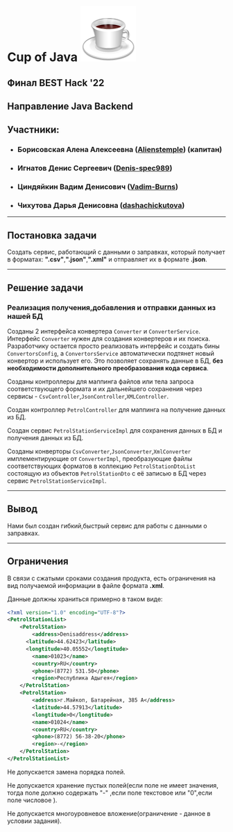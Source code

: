 # Cup of Java ![cup](https://raw.githubusercontent.com/Denis-spec989/DifferentPhotos/master/Hakaton/cupofjava1.png)
## **Финал BEST Hack '22**
## Направление **Java Backend**
## Участники:
+ ### Борисовская Алена Алексеевна ([Alienstemple](https://github.com/Alienstemple)) (капитан)
+ ### Игнатов Денис Сергеевич ([Denis-spec989](https://github.com/Denis-spec989))
+ ### Циндяйкин Вадим Денисович ([Vadim-Burns](https://github.com/Vadim-Burns))
+ ### Чихутова Дарья Денисовна ([dashachickutova](https://github.com/dashachickutova))

---
 ## Постановка задачи
 Создать сервис, работающий с данными о заправках, который получает в форматах: **".csv"**,**".json"**,**".xml"** и отправляет их в формате **.json**.

---
 ## Решение задачи
 ### Реализация получения,добавления и отправки данных из нашей БД
 Созданы 2 интерфейса конвертера `Converter` и `ConverterService`. Интерфейс `Converter` нужен для создания конвертеров и их поиска. Разработчику остается просто реализовать интерфейс и создать бины `ConvertorsConfig`, а `ConvertorsService` автоматически подтянет новый конвертор и использует его. Это позволяет сохранять данные в БД, **без необходимости дополнительного преобразования кода сервиса**.

 Созданы контроллеры для маппинга файлов или тела запроса соответствующего формата и их дальнейшего сохранения через сервисы - `CsvController`,`JsonController`,`XMLController`.
 
 Создан контроллер `PetrolController` для маппинга на получение данных из БД.

 Создан сервис `PetrolStationServiceImpl` для сохранения данных в БД и получения данных из БД.

 Созданы конверторы `CsvConverter`,`JsonConverter`,`XmlConverter` имплементирующие от `ConverterImpl`, преобразующие файлы соответствующих форматов в коллекцию `PetrolStationDtoList` состоящую из объектов `PetrolStationDto` с её записью в БД через сервис `PetrolStationServiceImpl`.


---
## Вывод

Нами был создан гибкий,быстрый сервис для работы с данными о заправках.

---
## Ограничения

В связи с сжатыми сроками создания продукта, есть ограничения на вид получаемой  информации в файле формата **.xml**.

Данные должны храниться примерно в таком виде:
```xml
<?xml version="1.0" encoding="UTF-8"?>
<PetrolStationList>
    <PetrolStation>
        <address>Denisaddress</address>
      <latitude>44.62423</latitude> 
      <longtitude>40.05552</longtitude>  
        <name>01023</name>
        <country>RU</country>
        <phone>(8772) 531.50</phone>
        <region>Республика Адыгея</region>
    </PetrolStation>
    <PetrolStation>
        <address>г.Майкоп, Батарейная, 385 А</address>
        <latitude>44.57913</latitude> 
        <longtitude>0</longtitude> 
        <name>01024</name>
        <country>RU</country>
        <phone>(8772) 56-38-20</phone>
        <region>-</region>
    </PetrolStation>
</PetrolStationList>
```
Не допускается замена порядка полей.

Не допускается хранение пустых полей(если поле не имеет значения, тогда поле должно содержать "-" ,если поле текстовое или "0",если поле числовое ).

Не допускается многоуровневое вложение(ограничение - данное в условии задания).


